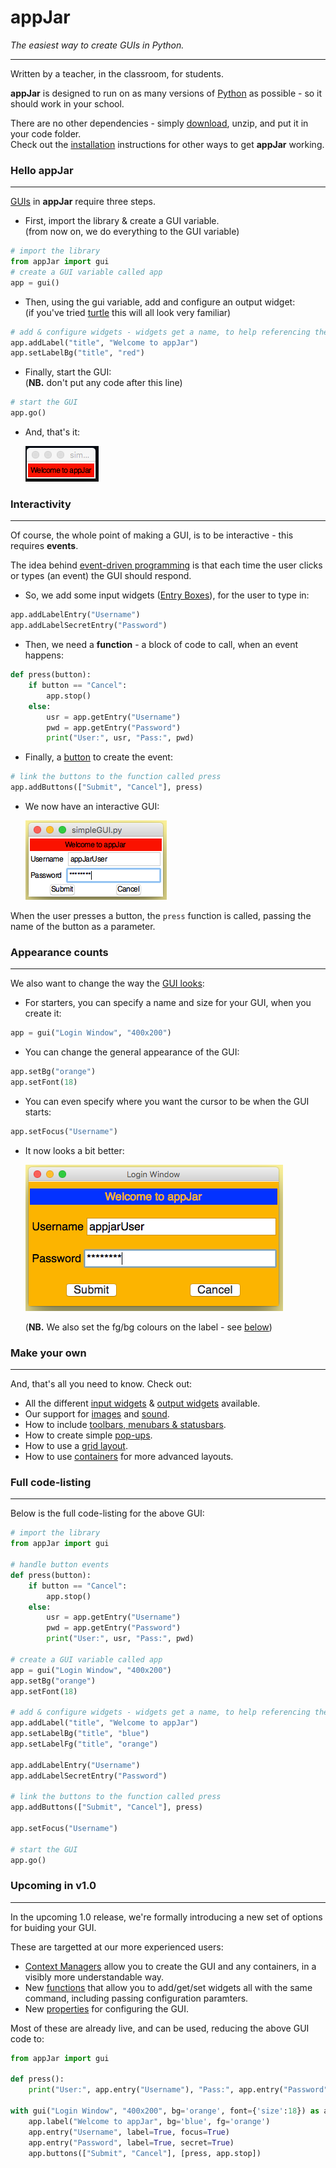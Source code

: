 # appJar  
*The easiest way to create GUIs in Python.*  

---

Written by a teacher, in the classroom, for students.  

**appJar** is designed to run on as many versions of [Python](https://www.python.org/downloads/) as possible - so it should work in your school.  

There are no other dependencies - simply [download](https://github.com/jarvisteach/appJar/blob/appJar/releases/appJar.zip?raw=true), unzip, and put it in your code folder.  
Check out the [installation](/Install) instructions for other ways to get **appJar** working.  

### Hello appJar  
---

[GUIs](https://en.wikipedia.org/wiki/Graphical_user_interface) in **appJar** require three steps.  

* First, import the library & create a GUI variable.  
    (from now on, we do everything to the GUI variable)  

```python
# import the library
from appJar import gui
# create a GUI variable called app
app = gui()
```

* Then, using the gui variable, add and configure an output widget:  
    (if you've tried [turtle](https://docs.python.org/3.6/library/turtle.html) this will all look very familiar)  

```python
# add & configure widgets - widgets get a name, to help referencing them later
app.addLabel("title", "Welcome to appJar")
app.setLabelBg("title", "red")
```

* Finally, start the GUI:  
    (**NB.** don't put any code after this line)  

```python
# start the GUI
app.go()
```

* And, that's it: 

    ![simpleApp](img/simpleApp.png)  

### Interactivity    
---
Of course, the whole point of making a GUI, is to be interactive - this requires **events**.  

The idea behind [event-driven programming](https://en.wikipedia.org/wiki/Event-driven_programming) is that each time the user clicks or types (an event) the GUI should respond.  

* So, we add some input widgets ([Entry Boxes](/inputWidgets/#entry)), for the user to type in:

```python
app.addLabelEntry("Username")
app.addLabelSecretEntry("Password")
```

* Then, we need a **function** - a block of code to call, when an event happens:  

```python
def press(button):
    if button == "Cancel":
        app.stop()
    else:
        usr = app.getEntry("Username")
        pwd = app.getEntry("Password")
        print("User:", usr, "Pass:", pwd)
```


* Finally, a [button](/inputWidgets/#button) to create the event:  

```python
# link the buttons to the function called press
app.addButtons(["Submit", "Cancel"], press)
```

* We now have an interactive GUI:  

    ![testLog](img/testLog.png)

When the user presses a button, the `press` function is called, passing the name of the button as a parameter.  

### Appearance counts
---
We also want to change the way the [GUI looks](/pythonGuiOptions):  

* For starters, you can specify a name and size for your GUI, when you create it:  

```python
app = gui("Login Window", "400x200")
```

* You can change the general appearance of the GUI:  

```python
app.setBg("orange")
app.setFont(18)
```

* You can even specify where you want the cursor to be when the GUI starts:  

```python
app.setFocus("Username")
```

* It now looks a bit better:  

    ![testLog](img/testLog2.png)  

    (**NB.** We also set the fg/bg colours on the label - see [below](#full-code-listing)) 

###  Make your own  
---  

And, that's all you need to know. Check out:  

* All the different [input widgets](/inputWidgets) & [output widgets](/outputWidgets) available.  
* Our support for [images](/pythonImages) and [sound](pythonSound).  
* How to include [toolbars, menubars & statusbars](/pythonBars).  
* How to create simple [pop-ups](/pythonDialogs).  
* How to use a [grid layout](/pythonWidgetLayout).  
* How to use [containers](/pythonWidgetGrouping) for more advanced layouts.  

### Full code-listing  
---  

Below is the full code-listing for the above GUI:  

```python
# import the library
from appJar import gui

# handle button events
def press(button):
    if button == "Cancel":
        app.stop()
    else:
        usr = app.getEntry("Username")
        pwd = app.getEntry("Password")
        print("User:", usr, "Pass:", pwd)

# create a GUI variable called app
app = gui("Login Window", "400x200")
app.setBg("orange")
app.setFont(18)

# add & configure widgets - widgets get a name, to help referencing them later
app.addLabel("title", "Welcome to appJar")
app.setLabelBg("title", "blue")
app.setLabelFg("title", "orange")

app.addLabelEntry("Username")
app.addLabelSecretEntry("Password")

# link the buttons to the function called press
app.addButtons(["Submit", "Cancel"], press)

app.setFocus("Username")

# start the GUI
app.go()
```

### Upcoming in v1.0  
---

In the upcoming 1.0 release, we're formally introducing a new set of options for buiding your GUI.  

These are targetted at our more experienced users:  

* [Context Managers](/pythonContextManager) allow you to create the GUI and any containers, in a visibly more understandable way.  
* New [functions](/simpleAppJar) that allow you to add/get/set widgets all with the same command, including passing configuration paramters.  
* New [properties](/simpleProperties) for configuring the GUI.  

Most of these are already live, and can be used, reducing the above GUI code to:  

```python
from appJar import gui 

def press():
    print("User:", app.entry("Username"), "Pass:", app.entry("Password"))

with gui("Login Window", "400x200", bg='orange', font={'size':18}) as app:
    app.label("Welcome to appJar", bg='blue', fg='orange')
    app.entry("Username", label=True, focus=True)
    app.entry("Password", label=True, secret=True)
    app.buttons(["Submit", "Cancel"], [press, app.stop])
```
